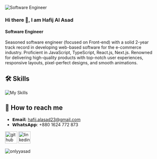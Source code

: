 ![Software Engineer](https://i.ibb.co/xq0HGLSz/Git-Hub-June25.png)

### Hi there 👋, I am Hafij Al Asad
#### Software Engineer

Seasoned software engineer (focused on Front-end) with a solid 2-year track record in developing web-based software for the e-commerce industry. Proficient in JavaScript, TypeScript, React.js, Next.js. Renowned for delivering high-quality products with top-notch user experiences, responsive layouts, pixel-perfect designs, and smooth animations. 

## 🛠 Skills
![My Skills](https://skillicons.dev/icons?i=js,ts,react,nextjs,nodejs,express,mongodb,mysql,postgres,php,laravel,html,css,tailwind,bootstrap,git,docker,ps,ai)


## 🔗 How to reach me
- 𝗘𝗺𝗮𝗶𝗹: hafij.alasad23@gmail.com
- 𝗪𝗵𝗮𝘁𝘀𝗔𝗽𝗽: +880 1624 772 873 


[<img src='https://skillicons.dev/icons?i=github' alt='github' height='40'>](https://github.com/onlyyasad) [<img src='https://skillicons.dev/icons?i=linkedin' alt='linkedin' height='40'>](https://www.linkedin.com/in/hafijalasad/) 

<p><img align="left" src="https://github-readme-stats.vercel.app/api/top-langs?username=onlyyasad&show_icons=true&locale=en&layout=compact" alt="onlyyasad" /></p>



